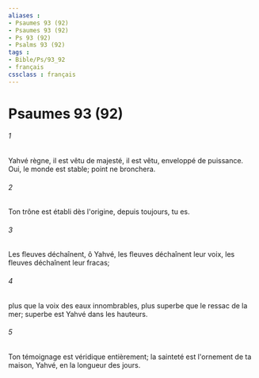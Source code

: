 ```yaml
---
aliases : 
- Psaumes 93 (92)
- Psaumes 93 (92)
- Ps 93 (92)
- Psalms 93 (92)
tags : 
- Bible/Ps/93_92
- français
cssclass : français
---
```


# Psaumes 93 (92)

###### 1
Yahvé règne, il est vêtu de majesté, il est vêtu, enveloppé de puissance. Oui, le monde est stable; point ne bronchera.
###### 2
Ton trône est établi dès l'origine, depuis toujours, tu es.
###### 3
Les fleuves déchaînent, ô Yahvé, les fleuves déchaînent leur voix, les fleuves déchaînent leur fracas;
###### 4
plus que la voix des eaux innombrables, plus superbe que le ressac de la mer; superbe est Yahvé dans les hauteurs.
###### 5
Ton témoignage est véridique entièrement; la sainteté est l'ornement de ta maison, Yahvé, en la longueur des jours.
